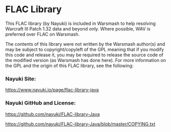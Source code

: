 # FLAC Library

This FLAC library (by Nayuki) is included in Warsmash to help resolving Warcraft III Patch 1.32 data and beyond only. Where possible, WAV is preferred over FLAC on Warsmash.

The contents of this library were not written by the Warsmash author(s) and may be subject to copyright/copyleft of the GPL meaning that if you modify this code and release it, you may be required to release the source code of the modified version (as Warsmash has done here). For more information on the GPL and the origin of this FLAC library, see the following:

### Nayuki Site:
https://www.nayuki.io/page/flac-library-java

### Nayuki GitHub and License:
https://github.com/nayuki/FLAC-library-Java

https://github.com/nayuki/FLAC-library-Java/blob/master/COPYING.txt